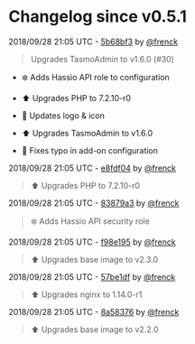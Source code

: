 # Changelog since v0.5.1

2018/09/28 21:05 UTC - [5b68bf3](https://github.com/hassio-addons/addon-tasmoadmin/commit/5b68bf37da1cecb2ae20ca31b921932c27923d8e) by [@frenck](https://github.com/frenck)
> Upgrades TasmoAdmin to v1.6.0 (#30)

* :snowflake: Adds Hassio API role to configuration

* :arrow_up: Upgrades PHP to 7.2.10-r0

* :art: Updates logo & icon

* :arrow_up: Upgrades TasmoAdmin to v1.6.0

* :tshirt: Fixes typo in add-on configuration 

2018/09/28 21:05 UTC - [e8fdf04](https://github.com/hassio-addons/addon-tasmoadmin/commit/e8fdf0468d92c44eb59d0d694c5327888c704871) by [@frenck](https://github.com/frenck)
> :arrow_up: Upgrades PHP to 7.2.10-r0 

2018/09/28 21:05 UTC - [83879a3](https://github.com/hassio-addons/addon-tasmoadmin/commit/83879a31b1314b64eb36e212bd3fb4987125175b) by [@frenck](https://github.com/frenck)
> :snowflake: Adds Hassio API security role 

2018/09/28 21:05 UTC - [f98e195](https://github.com/hassio-addons/addon-tasmoadmin/commit/f98e195f41741b5ecb3e454addec883868563693) by [@frenck](https://github.com/frenck)
> :arrow_up: Upgrades base image to v2.3.0 

2018/09/28 21:05 UTC - [57be1df](https://github.com/hassio-addons/addon-tasmoadmin/commit/57be1df905355c66deaf2ffaac3fa43f678fb099) by [@frenck](https://github.com/frenck)
> :arrow_up: Upgrades nginx to 1.14.0-r1 

2018/09/28 21:05 UTC - [8a58376](https://github.com/hassio-addons/addon-tasmoadmin/commit/8a58376836177c92b1569acad939782f1d33d319) by [@frenck](https://github.com/frenck)
> :arrow_up: Upgrades base image to v2.2.0 

